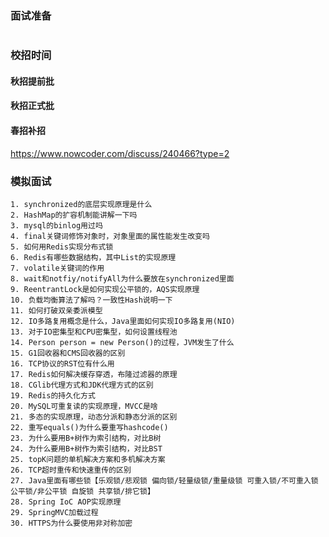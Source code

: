 ### 面试准备

```

```









### 校招时间

#### 秋招提前批

#### 秋招正式批

#### 春招补招





https://www.nowcoder.com/discuss/240466?type=2

























### 模拟面试

```
1. synchronized的底层实现原理是什么
2. HashMap的扩容机制能讲解一下吗
3. mysql的binlog用过吗
4. final关键词修饰对象时，对象里面的属性能发生改变吗
5. 如何用Redis实现分布式锁
6. Redis有哪些数据结构，其中List的实现原理
7. volatile关键词的作用
8. wait和notfiy/notifyAll为什么要放在synchronized里面
9. ReentrantLock是如何实现公平锁的，AQS实现原理
10. 负载均衡算法了解吗？一致性Hash说明一下
11. 如何打破双亲委派模型
12. IO多路复用概念是什么，Java里面如何实现IO多路复用(NIO)
13. 对于IO密集型和CPU密集型，如何设置线程池
14. Person person = new Person()的过程，JVM发生了什么
15. G1回收器和CMS回收器的区别
16. TCP协议的RST位有什么用
17. Redis如何解决缓存穿透，布隆过滤器的原理
18. CGlib代理方式和JDK代理方式的区别
19. Redis的持久化方式
20. MySQL可重复读的实现原理，MVCC是啥
21. 多态的实现原理，动态分派和静态分派的区别
22. 重写equals()为什么要重写hashcode()
23. 为什么要用B+树作为索引结构，对比B树
24. 为什么要用B+树作为索引结构，对比BST
25. topK问题的单机解决方案和多机解决方案
26. TCP超时重传和快速重传的区别
27. Java里面有哪些锁【乐观锁/悲观锁 偏向锁/轻量级锁/重量级锁 可重入锁/不可重入锁 公平锁/非公平锁 自旋锁 共享锁/排它锁】
28. Spring IoC AOP实现原理
29. SpringMVC加载过程
30. HTTPS为什么要使用非对称加密
```



